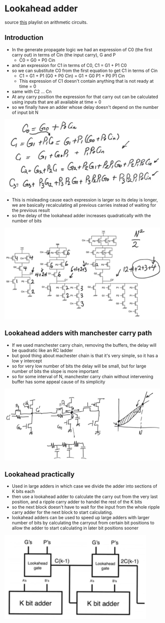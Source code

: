 # Lookahead adder
source [this](https://www.youtube.com/playlist?list=PLyWAP9QBe16qnuE-nw0RkUq0IwRkzqyhD) playlist on arithmetic circuits.

## Introduction
- In the generate propagate logic we had an expression of C0 (the first carry out) in terms of Cin (the input carry), G and P
    - C0 = G0 + P0 Cin
- and an expression for C1 in terms of C0, C1 = G1 + P1 C0
- so we can substitute C0 from the first equation to get C1 in terms of Cin
    - C1 = G1 + P1 (G0 + P0 Cin) = G1 + G0 P1 + P0 P1 Cin
    - This expression of C1 doesn't contain anything that is not ready at time = 0
- same with C2 ... Cn 
- At any carry position the expression for that carry out can be calculated using inputs that are all available at time = 0 
- so we finally have an adder whose delay doesn't depend on the number of input bit N

![all-carry-out-expressions-from-carry-in](imgs/look-ahead-adder/all-carry-out-expressions-from-carry-in.png)

- This is misleading cause each expression is larger so its delay is longer, we are basically recalculating all previous carries instead of waiting for the previous result
- so the delay of the lookahead adder increases quadratically with the number of bits

![lookahead-adder-cmos](imgs/look-ahead-adder/lookahead-adder-cmos.png)

## Lookahead adders with manchester carry path
- If we used manchester carry chain, removing the buffers, the delay will be quadratic like an RC ladder 
- but good thing about machester chain is that it's very simple, so it has a low y intercept
- so for very low number of bits the delay will be small, but for large number of bits the slope is more important
- so for some interval of N, manchester carry chain without intervening buffer has some appeal cause of its simplicity

![lookahead-manchester-chain-dynamic-cmos](imgs/look-ahead-adder/lookahead-manchester-chain-dynamic-cmos.png)

## Lookahead practically
- Used in large adders in which case we divide the adder into sections of K bits each 
- then use a lookahead adder to calculate the carry out from the very last position, and a ripple carry adder to handel the rest of the K bits
- so the next block doesn't have to wait for the input from the whole ripple carry adder for the next block to start calculating.
- lookahead adders can be used to speed up large adders with larger number of bits by calculating the carryout from certain bit positions to allow the adder to start calculating in later bit positions sooner

![lookahead-in-large-adders](imgs/look-ahead-adder/lookahead-in-large-adders.png)